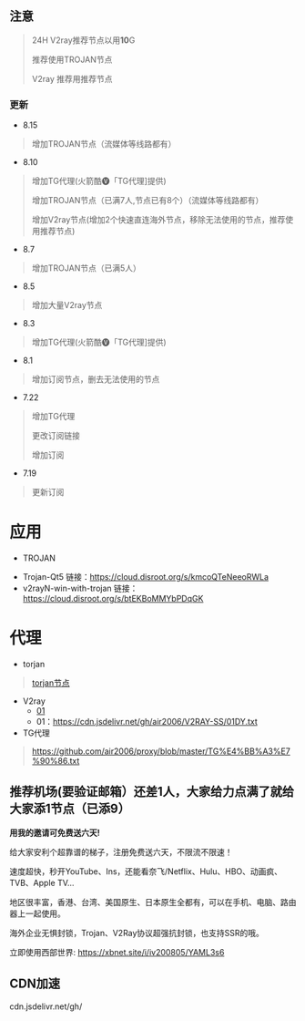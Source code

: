 ## 注意
> 24H V2ray推荐节点以用**10**G
>
> 推荐使用TROJAN节点
>
> V2ray 推荐用推荐节点
### 更新 
- 8.15
> 增加TROJAN节点（流媒体等线路都有）
- 8.10
> 增加TG代理(火箭酷🅥「TG代理]提供)
>
> 增加TROJAN节点（已满7人,节点已有8个）（流媒体等线路都有）
>
> 增加V2ray节点(增加2个快速直连海外节点，移除无法使用的节点，推荐使用推荐节点)
- 8.7
> 增加TROJAN节点（已满5人）
- 8.5
> 增加大量V2ray节点
- 8.3
> 增加TG代理(火箭酷🅥「TG代理]提供)
- 8.1
>增加订阅节点，删去无法使用的节点
- 7.22 
> 增加TG代理
>
> 更改订阅链接
>
> 增加订阅
- 7.19
> 更新订阅

# 应用
- TROJAN
 * Trojan-Qt5
 链接：https://cloud.disroot.org/s/kmcoQTeNeeoRWLa
 * v2rayN-win-with-trojan
 链接：https://cloud.disroot.org/s/btEKBoMMYbPDqGK


# 代理
- torjan
> [torjan节点](https://github.com/air2006/proxy/blob/master/tor.md)
- V2ray
  * [01](https://cdn.jsdelivr.net/gh/air2006/V2RAY-SS/01DY.txt)
  * 01：https://cdn.jsdelivr.net/gh/air2006/V2RAY-SS/01DY.txt
- TG代理
> https://github.com/air2006/proxy/blob/master/TG%E4%BB%A3%E7%90%86.txt


## 推荐机场(要验证邮箱）还差1人，大家给力点满了就给大家添1节点（已添9）

**用我的邀请可免费送六天!**

给大家安利个超靠谱的梯子，注册免费送六天，不限流不限速！

速度超快，秒开YouTube、Ins，还能看奈飞/Netflix、Hulu、HBO、动画疯、TVB、Apple TV...

地区很丰富，香港、台湾、美国原生、日本原生全都有，可以在手机、电脑、路由器上一起使用。

海外企业无惧封锁，Trojan、V2Ray协议超强抗封锁，也支持SSR的哦。

立即使用西部世界: https://xbnet.site/i/iv200805/YAML3s6




## CDN加速
cdn.jsdelivr.net/gh/


